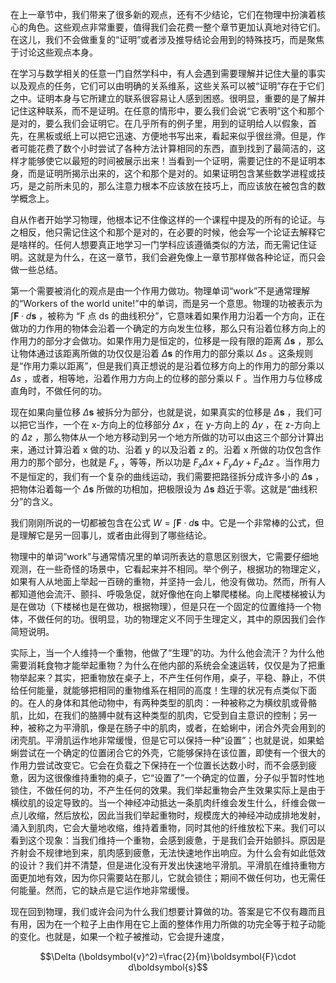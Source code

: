 在上一章节中，我们带来了很多新的观点，还有不少结论，它们在物理中扮演着核心的角色。这些观点非常重要，值得我们会花费一整个章节更加认真地对待它们。在这儿，我们不会做重复的“证明”或者涉及推导结论会用到的特殊技巧，而是聚焦于讨论这些观点本身。

在学习与数学相关的任意一门自然学科中，有人会遇到需要理解并记住大量的事实以及观点的任务，它们可以由明确的关系维系，这些关系可以被“证明”存在于它们之中。证明本身与它所建立的联系很容易让人感到困惑。很明显，重要的是了解并记住这种联系，而不是证明。在任意的情形中，要么我们会说“它表明”这个和那个是对的，要么我们会证明它。在几乎所有的例子里，用到的证明给人以假象，首先，在黑板或纸上可以把它迅速、方便地书写出来，看起来似乎很丝滑。但是，作者可能花费了数个小时尝试了各种方法计算相同的东西，直到找到了最简洁的，这样才能够使它以最短的时间被展示出来！当看到一个证明，需要记住的不是证明本身，而是证明所揭示出来的，这个和那个是对的。如果证明包含某些数学进程或技巧，是之前所未见的，那么注意力根本不应该放在技巧上，而应该放在被包含的数学概念上。

自从作者开始学习物理，他根本记不住像这样的一个课程中提及的所有的论证。与之相反，他只需记住这个和那个是对的，在必要的时候，他会写一个论证去解释它是啥样的。任何人想要真正地学习一门学科应该遵循类似的方法，而无需记住证明。这就是为什么，在这一章节，我们会避免像上一章节那样做各种论证，而只会做一些总结。

第一个需要被消化的观点是由一个作用力做功。物理单词“work”不是通常理解的“Workers of the world unite!”中的单词，而是另一个意思。物理的功被表示为 $\int \boldsymbol{F}\cdot d\boldsymbol{s}$ ，被称为 “F 点 ds 的曲线积分”，它意味着如果作用力沿着一个方向，正在做功的力作用的物体会沿着一个确定的方向发生位移，那么只有沿着位移方向上的作用力的部分才会做功。如果作用力是恒定的，位移是一段有限的距离 $\Delta \boldsymbol{s}$ ，那么让物体通过该距离所做的功仅仅是沿着 $\Delta \boldsymbol{s}$ 的作用力的部分乘以 $\Delta{s}$ 。这条规则是“作用力乘以距离”，但是我们真正想说的是沿着位移方向上的作用力的部分乘以 $\Delta{s}$ ，或者，相等地，沿着作用力方向上的位移的部分乘以 F 。当作用力与位移成直角时，不做任何的功。

现在如果向量位移 $\Delta \boldsymbol{s}$ 被拆分为部分，也就是说，如果真实的位移是 $\Delta \boldsymbol{s}$ ，我们可以把它当作，一个在 x-方向上的位移部分 $\Delta{x}$ ，在 y-方向上的 $\Delta{y}$ ，在 z-方向上的 $\Delta{z}$ ，那么物体从一个地方移动到另一个地方所做的功可以由这三个部分计算出来，通过计算沿着 x 做的功、沿着 y 的以及沿着 z 的。沿着 x 所做的功仅包含作用力的那个部分，也就是 $F_x$ ，等等，所以功是 $F_x\Delta{x}+F_y\Delta{y}+F_z\Delta{z}$ 。当作用力不是恒定的，我们有一个复杂的曲线运动，我们需要把路径拆分成许多小的 $\Delta \boldsymbol{s}$ ，把物体沿着每一个 $\Delta \boldsymbol{s}$ 所做的功相加，把极限设为 $\Delta \boldsymbol{s}$ 趋近于零。这就是“曲线积分”的含义。

我们刚刚所说的一切都被包含在公式 $W=\int \boldsymbol{F}\cdot d\boldsymbol{s}$ 中。它是一个非常棒的公式，但是理解它是另一回事儿，或者由此得到了哪些结论。

物理中的单词“work”与通常情况里的单词所表达的意思区别很大，它需要仔细地观测，在一些奇怪的场景中，它看起来并不相同。举个例子，根据功的物理定义，如果有人从地面上举起一百磅的重物，并坚持一会儿，他没有做功。然而，所有人都知道他会流汗、颤抖、呼吸急促，就好像他在向上攀爬楼梯。向上爬楼梯被认为是在做功（下楼梯也是在做功，根据物理），但是只在一个固定的位置维持一个物体，不做任何的功。很明显，功的物理定义不同于生理定义，其中的原因我们会作简短说明。

实际上，当一个人维持一个重物，他做了“生理”的功。为什么他会流汗？为什么他需要消耗食物才能举起重物？为什么在他内部的系统会全速运转，仅仅是为了把重物举起来？其实，把重物放在桌子上，不产生任何作用，桌子，平稳、静止，不供给任何能量，就能够把相同的重物维系在相同的高度！生理的状况有点类似下面的。在人的身体和其他动物中，有两种类型的肌肉：一种被称之为横纹肌或骨骼肌，比如，在我们的胳膊中就有这种类型的肌肉，它受到自主意识的控制；另一种，被称之为平滑肌，像是在肠子中的肌肉，或者，在蛤蜊中，闭合外壳会用到的闭壳肌。平滑肌运作地非常缓慢，但是它可以保持一种“设置”；也就是说，如果蛤蜊尝试在一个确定的位置闭合它的外壳，它能够保持在该位置，即使有一个很大的作用力尝试改变它。它会在负载之下保持在一个位置长达数小时，而不会感到疲惫，因为这很像维持重物的桌子，它“设置了”一个确定的位置，分子似乎暂时性地锁住，不做任何的功，不产生任何的效果。我们举起重物会产生效果实际上是由于横纹肌的设定导致的。当一个神经冲动抵达一条肌肉纤维会发生什么，纤维会做一点儿收缩，然后放松，因此当我们举起重物时，规模庞大的神经冲动成排地发射，涌入到肌肉，它会大量地收缩，维持着重物，同时其他的纤维放松下来。我们可以看到这个现象：当我们维持一个重物，会感到疲惫，于是我们会开始颤抖。原因是齐射会不规律地到来，肌肉感到疲惫，无法快速地作出响应。为什么会有如此低效的设计？我们并不清楚，但是进化没有开发出快速地平滑肌。平滑肌在维持重物方面更加地有效，因为你只需要站在那儿，它就会锁住；期间不做任何功，也无需任何能量。然而，它的缺点是它运作地非常缓慢。

现在回到物理，我们或许会问为什么我们想要计算做的功。答案是它不仅有趣而且有用，因为在一个粒子上由作用在它上面的整体作用力所做的功完全等于粒子动能的变化。也就是，如果一个粒子被推动，它会提升速度，

$$\Delta (\boldsymbol{v}^2)=\frac{2}{m}\boldsymbol{F}\cdot d\boldsymbol{s}$$
